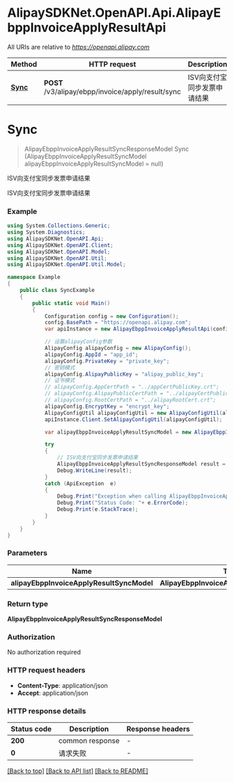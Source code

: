 # AlipaySDKNet.OpenAPI.Api.AlipayEbppInvoiceApplyResultApi

All URIs are relative to *https://openapi.alipay.com*

Method | HTTP request | Description
------------- | ------------- | -------------
[**Sync**](AlipayEbppInvoiceApplyResultApi.md#sync) | **POST** /v3/alipay/ebpp/invoice/apply/result/sync | ISV向支付宝同步发票申请结果


<a name="sync"></a>
# **Sync**
> AlipayEbppInvoiceApplyResultSyncResponseModel Sync (AlipayEbppInvoiceApplyResultSyncModel alipayEbppInvoiceApplyResultSyncModel = null)

ISV向支付宝同步发票申请结果

ISV向支付宝同步发票申请结果

### Example
```csharp
using System.Collections.Generic;
using System.Diagnostics;
using AlipaySDKNet.OpenAPI.Api;
using AlipaySDKNet.OpenAPI.Client;
using AlipaySDKNet.OpenAPI.Model;
using AlipaySDKNet.OpenAPI.Util;
using AlipaySDKNet.OpenAPI.Util.Model;

namespace Example
{
    public class SyncExample
    {
        public static void Main()
        {
            Configuration config = new Configuration();
            config.BasePath = "https://openapi.alipay.com";
            var apiInstance = new AlipayEbppInvoiceApplyResultApi(config);

            // 设置alipayConfig参数
            AlipayConfig alipayConfig = new AlipayConfig();
            alipayConfig.AppId = "app_id";
            alipayConfig.PrivateKey = "private_key";
            // 密钥模式
            alipayConfig.AlipayPublicKey = "alipay_public_key";
            // 证书模式
            // alipayConfig.AppCertPath = "../appCertPublicKey.crt";
            // alipayConfig.AlipayPublicCertPath = "../alipayCertPublicKey_RSA2.crt";
            // alipayConfig.RootCertPath = "../alipayRootCert.crt";
            alipayConfig.EncryptKey = "encrypt_key";
            AlipayConfigUtil alipayConfigUtil = new AlipayConfigUtil(alipayConfig);
            apiInstance.Client.SetAlipayConfigUtil(alipayConfigUtil);

            var alipayEbppInvoiceApplyResultSyncModel = new AlipayEbppInvoiceApplyResultSyncModel(); // AlipayEbppInvoiceApplyResultSyncModel |  (optional) 

            try
            {
                // ISV向支付宝同步发票申请结果
                AlipayEbppInvoiceApplyResultSyncResponseModel result = apiInstance.Sync(alipayEbppInvoiceApplyResultSyncModel);
                Debug.WriteLine(result);
            }
            catch (ApiException  e)
            {
                Debug.Print("Exception when calling AlipayEbppInvoiceApplyResultApi.Sync: " + e.Message );
                Debug.Print("Status Code: "+ e.ErrorCode);
                Debug.Print(e.StackTrace);
            }
        }
    }
}
```

### Parameters

Name | Type | Description  | Notes
------------- | ------------- | ------------- | -------------
 **alipayEbppInvoiceApplyResultSyncModel** | **AlipayEbppInvoiceApplyResultSyncModel**|  | [optional] 

### Return type

**AlipayEbppInvoiceApplyResultSyncResponseModel**

### Authorization

No authorization required

### HTTP request headers

 - **Content-Type**: application/json
 - **Accept**: application/json


### HTTP response details
| Status code | Description | Response headers |
|-------------|-------------|------------------|
| **200** | common response |  -  |
| **0** | 请求失败 |  -  |

[[Back to top]](#) [[Back to API list]](../README.md#documentation-for-api-endpoints) [[Back to README]](../README.md)

